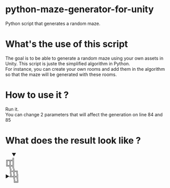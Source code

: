 # python-maze-generator-for-unity
Python script that generates a random maze.

<h1>What's the use of this script </h1>
<p>The goal is to be able to generate a random maze using your own assets in Unity. This script is juste the simplified algorithm in Python.</br>For instance, you can create your own rooms and add them in the algorithm so that the maze will be generated with these rooms.</p>

<h1>How to use it ? </h1>
<p>Run it.</br>You can change 2 parameters that will affect the generation on line 84 and 85</p>

<h1>What does the result look like ? </h1>
        &nbsp&nbsp&nbsp&nbsp&nbsp▼</br>
      ╔╦╣</br>
      ╚╬╣</br>
        &nbsp &nbsp╟╬╗</br>
      ►╩╬╣</br>
&nbsp&nbsp&nbsp&nbsp&nbsp&nbsp╚╝</br>

